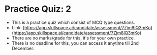 # Practice Quiz: 2

* This is a practice quiz which consist of MCQ type questions.
* Link: [https://app.skillspace.ai/candidate/assessment/7Zjm8IQ3mKo](https://app.skillspace.ai/candidate/assessment/7Zjm8IQ3mKo)
* There are no marks/grade for this, it's for your own practice.
* There is no deadline for this, you can access it anytime till 2nd December.

